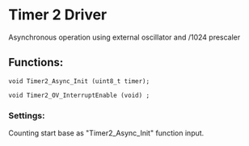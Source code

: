 # Timer 2 Driver
Asynchronous operation using external oscillator and /1024 prescaler
## Functions:
````
void Timer2_Async_Init (uint8_t timer);
````
````
void Timer2_OV_InterruptEnable (void) ;
````
### Settings:
Counting start base as "Timer2_Async_Init" function input.